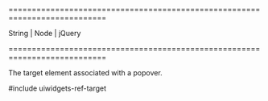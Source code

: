 ===========================================================================
<!--type-->String | Node | jQuery<!--/type-->
===========================================================================

<!--shortDescription-->
The target element associated with a popover.
<!--/shortDescription-->

<!--fullDescription-->
#include uiwidgets-ref-target
<!--/fullDescription-->